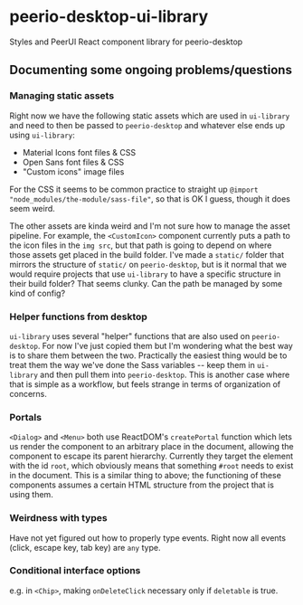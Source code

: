 # peerio-desktop-ui-library

Styles and PeerUI React component library for peerio-desktop

## Documenting some ongoing problems/questions

### Managing static assets

Right now we have the following static assets which are used in `ui-library` and need to then be passed to `peerio-desktop` and whatever else ends up using `ui-library`:

* Material Icons font files & CSS
* Open Sans font files & CSS
* "Custom icons" image files

For the CSS it seems to be common practice to straight up `@import "node_modules/the-module/sass-file"`, so that is OK I guess, though it does seem weird.

The other assets are kinda weird and I'm not sure how to manage the asset pipeline. For example, the `<CustomIcon>` component currently puts a path to the icon files in the `img src`, but that path is going to depend on where those assets get placed in the build folder. I've made a `static/` folder that mirrors the structure of `static/` on `peerio-desktop`, but is it normal that we would require projects that use `ui-library` to have a specific structure in their build folder? That seems clunky. Can the path be managed by some kind of config?

### Helper functions from desktop

`ui-library` uses several "helper" functions that are also used on `peerio-desktop`. For now I've just copied them but I'm wondering what the best way is to share them between the two. Practically the easiest thing would be to treat them the way we've done the Sass variables -- keep them in `ui-library` and then pull them into `peerio-desktop`. This is another case where that is simple as a workflow, but feels strange in terms of organization of concerns.

### Portals

`<Dialog>` and `<Menu>` both use ReactDOM's `createPortal` function which lets us render the component to an arbitrary place in the document, allowing the component to escape its parent hierarchy. Currently they target the element with the id `root`, which obviously means that something `#root` needs to exist in the document. This is a similar thing to above; the functioning of these components assumes a certain HTML structure from the project that is using them.

### Weirdness with types

Have not yet figured out how to properly type events. Right now all events (click, escape key, tab key) are `any` type.

### Conditional interface options

e.g. in `<Chip>`, making `onDeleteClick` necessary only if `deletable` is true.